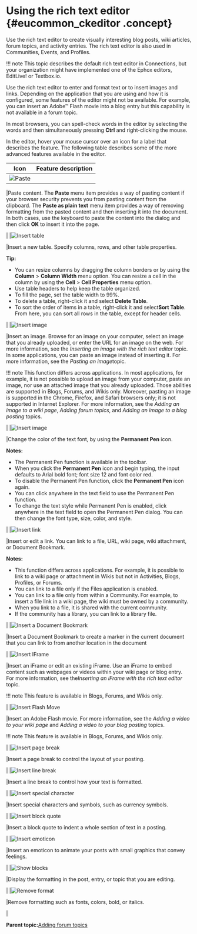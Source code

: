 # Using the rich text editor {#eucommon_ckeditor .concept}

Use the rich text editor to create visually interesting blog posts, wiki articles, forum topics, and activity entries. The rich text editor is also used in Communities, Events, and Profiles.

!!! note
    This topic describes the default rich text editor in Connections, but your organization might have implemented one of the Ephox editors, EditLive! or Textbox.io.

Use the rich text editor to enter and format text or to insert images and links. Depending on the application that you are using and how it is configured, some features of the editor might not be available. For example, you can insert an Adobe™ Flash movie into a blog entry but this capability is not available in a forum topic.

In most browsers, you can spell-check words in the editor by selecting the words and then simultaneously pressing **Ctrl** and right-clicking the mouse.

In the editor, hover your mouse cursor over an icon for a label that describes the feature. The following table describes some of the more advanced features available in the editor.

|Icon|Feature description|
|----|-------------------|
|![Paste](images/paste.png)

|Paste content. The **Paste** menu item provides a way of pasting content if your browser security prevents you from pasting content from the clipboard. The **Paste as plain text** menu item provides a way of removing formatting from the pasted content and then inserting it into the document. In both cases, use the keyboard to paste the content into the dialog and then click **OK** to insert it into the page.

|
|![Insert table](images/table.png)

|Insert a new table. Specify columns, rows, and other table properties.

**Tip:**

-   You can resize columns by dragging the column borders or by using the **Column** \> **Column Width** menu option. You can resize a cell in the column by using the **Cell** \> **Cell Properties** menu option.
-   Use table headers to help keep the table organized.
-   To fill the page, set the table width to 99%.
-   To delete a table, right-click it and select **Delete Table**.
-   To sort the order of items in a table, right-click it and select**Sort Table**. From here, you can sort all rows in the table, except for header cells.

|
|![Insert image](images/image.png)

|Insert an image. Browse for an image on your computer, select an image that you already uploaded, or enter the URL for an image on the web. For more information, see the *Inserting an image with the rich text editor* topic. In some applications, you can paste an image instead of inserting it. For more information, see the *Pasting an image*topic.

 !!! note
    This function differs across applications. In most applications, for example, it is not possible to upload an image from your computer, paste an image, nor use an attached image that you already uploaded. Those abilities are supported in Blogs, Forums, and Wikis only. Moreover, pasting an image is supported in the Chrome, Firefox, and Safari browsers only; it is not supported in Internet Explorer. For more information, see the *Adding an image to a wiki page*, *Adding forum topics*, and *Adding an image to a blog posting* topics.

|
|![Insert image](images/Perm_Pen_image.PNG)

|Change the color of the text font, by using the **Permanent Pen** icon.

 **Notes:**

-   The Permanent Pen function is available in the toolbar.
-   When you click the **Permanent Pen** icon and begin typing, the input defaults to Arial bold font; font size 12 and font color red.
-   To disable the Permanent Pen function, click the **Permanent Pen** icon again.
-   You can click anywhere in the text field to use the Permanent Pen function.
-   To change the text style while Permanent Pen is enabled, click anywhere in the text field to open the Permanent Pen dialog. You can then change the font type, size, color, and style.

|
|![Insert link](images/link.png)

|Insert or edit a link. You can link to a file, URL, wiki page, wiki attachment, or Document Bookmark.

 **Notes:**

-   This function differs across applications. For example, it is possible to link to a wiki page or attachment in Wikis but not in Activities, Blogs, Profiles, or Forums.
-   You can link to a file only if the Files application is enabled.
-   You can link to a file only from within a Community. For example, to insert a file link in a wiki page, the wiki must be owned by a community.
-   When you link to a file, it is shared with the current community.
-   If the community has a library, you can link to a library file.

|
|![Insert a Document Bookmark](images/atnDocumentBookmark16.png)

|Insert a Document Bookmark to create a marker in the current document that you can link to from another location in the document

|
|![Insert IFrame](images/iframe.png)

|Insert an iFrame or edit an existing iFrame. Use an iFrame to embed content such as webpages or videos within your wiki page or blog entry. For more information, see the*Inserting an iFrame with the rich text editor* topic.

!!! note
    This feature is available in Blogs, Forums, and Wikis only.

|
|![Insert Flash Move](images/flash.png)

|Insert an Adobe Flash movie. For more information, see the *Adding a video to your wiki page* and *Adding a video to your blog posting* topics.

!!! note
    This feature is available in Blogs, Forums, and Wikis only.

|
|![Insert page break](images/page_break.png)

|Insert a page break to control the layout of your posting.

|
|![Insert line break](images/line_break.png)

|Insert a line break to control how your text is formatted.

|
|![Insert special character](images/special_character.png)

|Insert special characters and symbols, such as currency symbols.

|
|![Insert block quote](images/block_quote.png)

|Insert a block quote to indent a whole section of text in a posting.

|
|![Insert emoticon](images/emoticon.png)

|Insert an emoticon to animate your posts with small graphics that convey feelings.

|
|![Show blocks](images/show_blocks.png)

|Display the formatting in the post, entry, or topic that you are editing.

|
|![Remove format](images/atnStyle16.png)

|Remove formatting such as fonts, colors, bold, or italics.

|

**Parent topic:**[Adding forum topics](../forums/t_forums_add_topic.md)

